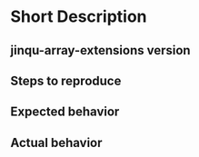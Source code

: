 # Short Description

## jinqu-array-extensions version

## Steps to reproduce

## Expected  behavior

## Actual behavior
